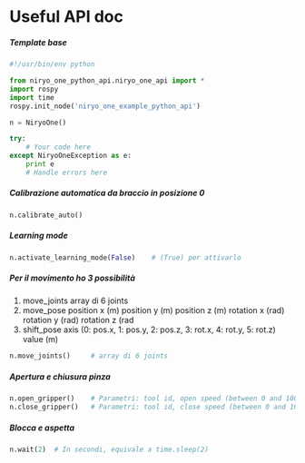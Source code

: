 # Useful API doc

##### Template base

```python
#!/usr/bin/env python

from niryo_one_python_api.niryo_one_api import *
import rospy
import time
rospy.init_node('niryo_one_example_python_api')

n = NiryoOne()

try:
    # Your code here
except NiryoOneException as e:
    print e
    # Handle errors here
```

##### Calibrazione automatica da braccio in posizione 0
```python
n.calibrate_auto()
```

##### Learning mode
```python
n.activate_learning_mode(False)    # (True) per attivarlo
```

##### Per il movimento ho 3 possibilità
1. move_joints
    array di 6 joints
2. move_pose
    position x (m)
    position y (m)
    position z (m)
    rotation x (rad)
    rotation y (rad)
    rotation z (rad
3. shift_pose
    axis (0: pos.x, 1: pos.y, 2: pos.z, 3: rot.x, 4: rot.y, 5: rot.z)
    value (m)
```python
n.move_joints()     # array di 6 joints
```

##### Apertura e chiusura pinza
```python
n.open_gripper()    # Parametri: tool id, open speed (between 0 and 1000, meglio tra 100 and 500)
n.close_gripper()   # Parametri: tool id, close speed (between 0 and 1000, meglio tra 100 and 500)
```

##### Blocca e aspetta
```python
n.wait(2)  # In secondi, equivale a time.sleep(2)
```


